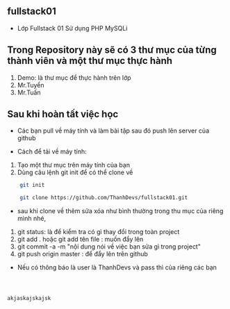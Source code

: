 ## fullstack01

* Lớp Fullstack 01 Sử dụng PHP MySQLi

## Trong Repository này sẽ có 3 thư mục của từng thành viên và một thư mục thực hành

1. Demo: là thư mục để thực hành trên lớp 
2. Mr.Tuyển 
3. Mr.Tuấn 

## Sau khi hoàn tất việc học 

* Các bạn pull về máy tính và làm bài tập sau đó push lên server của github 

* Cách để tải về máy tính: 

1. Tạo một thư mục trên máy tính của bạn 
2. Dùng câu lệnh git init để có thể clone về 

~~~bash 
	git init 

	git clone https://github.com/ThanhDevs/fullstack01.git
~~~
* sau khi clone về thêm sửa xóa như bình thường trong thu mục của riêng mình nhé, 

1. git status: là để kiểm tra có gì thay đổi trong toàn project 
2. git add . hoặc git add tên file : muốn đẩy lên 
3. git commit -a -m "nội dung nói về việc bạn sửa gì trong project"
4. git push origin master : để đẩy lên trên github 

* Nếu có thông báo là user là ThanhDevs và pass thì của riêng các bạn 

~~~~~~~~~~~~~~~~~~~~~~~~~~~~~



akjaskajskajsk 
